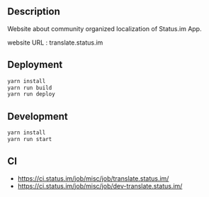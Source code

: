 ## Description

Website about community organized localization of Status.im App.

website URL : translate.status.im

## Deployment

```bash
yarn install
yarn run build
yarn run deploy
```

## Development

```bash
yarn install
yarn run start
```

## CI

* https://ci.status.im/job/misc/job/translate.status.im/
* https://ci.status.im/job/misc/job/dev-translate.status.im/
